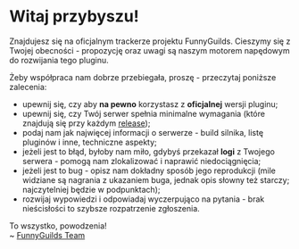 # Witaj przybyszu!
Znajdujesz się na oficjalnym trackerze projektu FunnyGuilds. 
Cieszymy się z Twojej obecności - propozycję oraz uwagi są naszym motorem napędowym do rozwijania tego pluginu.

Żeby współpraca nam dobrze przebiegała, proszę - przeczytaj poniższe zalecenia:
* upewnij się, czy aby **na pewno** korzystasz z **oficjalnej** wersji pluginu;
* upewnij się, czy Twój serwer spełnia minimalne wymagania (które znajdują się przy każdym [release](https://github.com/FunnyGuilds/FunnyGuilds/releases));
* podaj nam jak najwięcej informacji o serwerze - build silnika, listę pluginów i inne, techniczne aspekty;
* jeżeli jest to błąd, byłoby nam miło, gdybyś przekazał **logi** z Twojego serwera - pomogą nam zlokalizować i naprawić niedociągnięcia;
* jeżeli jest to bug - opisz nam dokładny sposób jego reprodukcji (mile widziane są nagrania z ukazaniem buga, jednak opis słowny też starczy; najczytelniej będzie w podpunktach);
* rozwijaj wypowiedzi i odpowiadaj wyczerpująco na pytania - brak nieścisłości to szybsze rozpatrzenie zgłoszenia.

To wszystko, powodzenia!  
~ [FunnyGuilds Team](https://github.com/FunnyGuilds/FunnyGuilds/graphs/contributors)